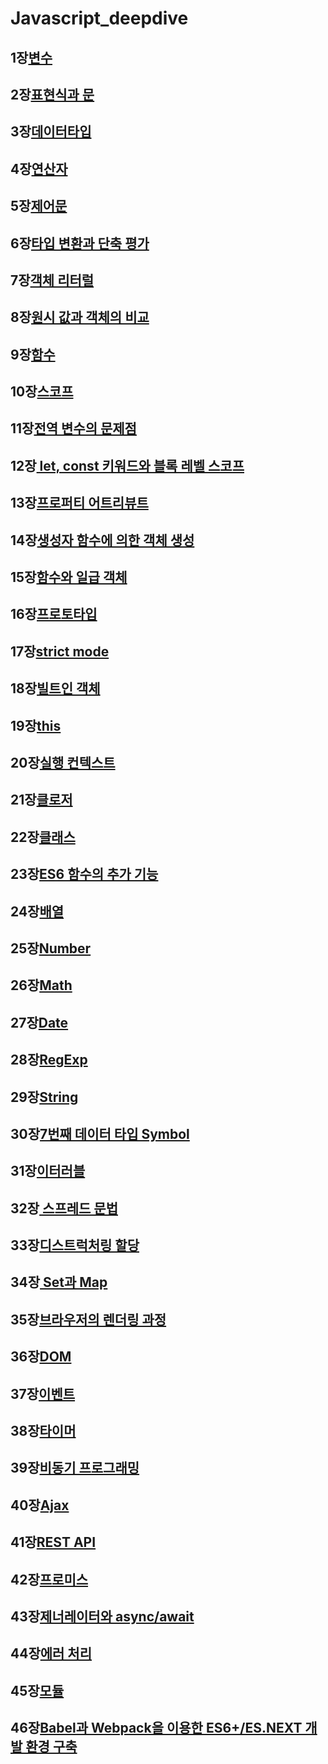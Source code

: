 # Javascript_deepdive
1장[변수](https://github.com/kyunghyunHan/Javascript_deepdive/blob/9a44946efb2810f94ecbdf962c72023395d806c3/st1/Variable.js)
--
2장[표현식과 문](https://github.com/kyunghyunHan/Javascript_deepdive/blob/c36547fa53462e0cce49ace9e9e9f86f68049941/st1/expression.js)
--
3장[데이터타입](https://github.com/kyunghyunHan/Javascript_deepdive/blob/c36547fa53462e0cce49ace9e9e9f86f68049941/st1/Typedata.js)
--
4장[연산자](https://github.com/kyunghyunHan/Javascript_deepdive/blob/c36547fa53462e0cce49ace9e9e9f86f68049941/st1/operator.js)
--
5장[제어문](https://github.com/kyunghyunHan/Javascript_deepdive/blob/c36547fa53462e0cce49ace9e9e9f86f68049941/st1/control.js)
--
6장[타입 변환과 단축 평가](https://github.com/kyunghyunHan/Javascript_deepdive/blob/c36547fa53462e0cce49ace9e9e9f86f68049941/st1/explicit.js)
--
7장[객체 리터럴](https://github.com/kyunghyunHan/Javascript_deepdive/blob/c36547fa53462e0cce49ace9e9e9f86f68049941/st1/object.js)
--
8장[원시 값과 객체의 비교](https://github.com/kyunghyunHan/Javascript_deepdive/blob/c36547fa53462e0cce49ace9e9e9f86f68049941/st1/mutable.js)
--
9장[함수](https://github.com/kyunghyunHan/Javascript_deepdive/blob/b7962d3ad359ca18a4c6a4d833182d1ddeec411f/st1/function.js)
--
10장[스코프](https://github.com/kyunghyunHan/Javascript_deepdive/blob/c36547fa53462e0cce49ace9e9e9f86f68049941/st1/scope.js)
--
11장[전역 변수의 문제점](https://github.com/kyunghyunHan/Javascript_deepdive/blob/c36547fa53462e0cce49ace9e9e9f86f68049941/st1/lifecycle.js)
--
12장[ let, const 키워드와 블록 레벨 스코프](https://github.com/kyunghyunHan/Javascript_deepdive/blob/c36547fa53462e0cce49ace9e9e9f86f68049941/st1/letconst.js)
--
13장[프로퍼티 어트리뷰트]()
--
14장[생성자 함수에 의한 객체 생성]()
--
15장[함수와 일급 객체]()
--
16장[프로토타입]()
--
17장[strict mode]()
--
18장[빌트인 객체]()
--
19장[this](https://github.com/kyunghyunHan/Javascript_deepdive/blob/e20ec03fa4d11f9c016ac0f02ce914d65b7d55be/st1/this.js)
--
20장[실행 컨텍스트]()
--
21장[클로저]()
--
22장[클래스]()
--
23장[ES6 함수의 추가 기능]()
--
24장[배열]()
--
25장[Number]()
--
26장[Math]()
--
27장[Date]()
--
28장[RegExp]()
--
29장[String]()
--
30장[7번째 데이터 타입 Symbol]()
--
31장[이터러블]()
--
32장[ 스프레드 문법]()
--
33장[디스트럭처링 할당]()
--
34장[ Set과 Map]()
--

35장[브라우저의 렌더링 과정]()
--
36장[DOM]()
--
37장[이벤트]()
--
38장[타이머]()
--
39장[비동기 프로그래밍]()
--
40장[Ajax]()
--
41장[REST API]()
--
42장[프로미스]()
--
43장[제너레이터와 async/await]()
--
44장[에러 처리]()
--
45장[모듈]()
--
46장[Babel과 Webpack을 이용한 ES6+/ES.NEXT 개발 환경 구축]()
--
